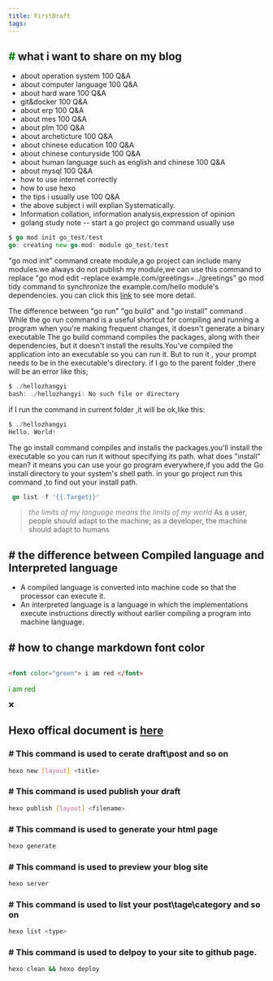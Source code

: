 ```yaml
---
title: FirstDraft
tags:
---
```


## <font color="green">\#</font> what i want to share on my blog

- about operation system 100 Q&A
- about computer language 100 Q&A
- about hard ware 100 Q&A
- git&docker 100 Q&A
- about erp 100 Q&A
- about mes 100 Q&A
- about plm 100 Q&A
- about archeticture 100 Q&A
- about chinese education 100 Q&A
- about chinese conturyside 100 Q&A
- about human language such as english and chinese 100 Q&A
- about mysql 100 Q&A
- how to use internet correctly
- how to use hexo
- the tips i usually use 100 Q&A
- the above subject i will explian Systematically.
- Information collation, information analysis,expression of opinion
- golang study note
-- start a go project
go command usually use

``` go
$ go mod init go_test/test
go: creating new go.mod: module go_test/test
```

"go mod init"  command create module,a go project can include many modules.we always do not publish my module,we can use this command to replace 
"go mod edit -replace example.com/greetings=../greetings"
 go mod tidy command to synchronize the example.com/hello module's dependencies.
 you can click this [link](https://go.dev/doc/tutorial/call-module-code) to see more detail.

The difference between "go run" "go build" and "go install" command .
 While the go run command is a useful shortcut for compiling and running a program when you're making frequent changes, it doesn't generate a binary executable
The go build command compiles the packages, along with their dependencies, but it doesn't install the results.You've compiled the application into an executable so you can run it. But to run it , your prompt needs to be in the executable's directory.
if I go to the parent folder ,there will be an error like this;

``` go
$ ./hellozhangyi
bash: ./hellozhangyi: No such file or directory
```

if I run the command in current folder ,it will be ok,like this:

``` go
$ ./hellozhangyi
Hello, World!
```

The go install command compiles and installs the packages.you'll install the executable so you can run it without specifying its path.
what does "install" mean? it means you can use your go program everywhere,if you  add the Go install directory to your system's shell path.
in your go project run this command ,to find out your  install path.

``` go
 go list -f '{{.Target}}'
```

> <font color="gray"> *the limits of my language means the limits of my world* </font>
> As a user, people should adapt to the machine; as a developer, the machine should adapt to humans

## \# the difference between Compiled language and Interpreted language
  
- A compiled language is converted into machine code so that the processor can execute it.
- An interpreted language is a language in which the implementations execute instructions directly without earlier compiling a program into machine language.
  
## \# how to change markdown font color

``` markdown

<font color="green"> i am red </font>
```

<font color="green"> i am red </font>


:x:

## Hexo offical document is [here](https://hexo.io/docs/commands.html)

### \# This command is used to cerate draft\post and so on 

``` bash
hexo new [layout] <title>
```

### \# This command is used publish your draft

``` bash
hexo publish [layout] <filename>
```

### \# This command is used to generate your html page

``` bash
hexo generate
```

### \# This command is used to preview your blog site

``` bash
hexo server
```

### \# This command is used to list your post\tage\category and so on 

``` bash
hexo list <type>
```

### \# This command is used to delpoy to your site to github page.

``` bash
hexo clean && hexo deploy
```
